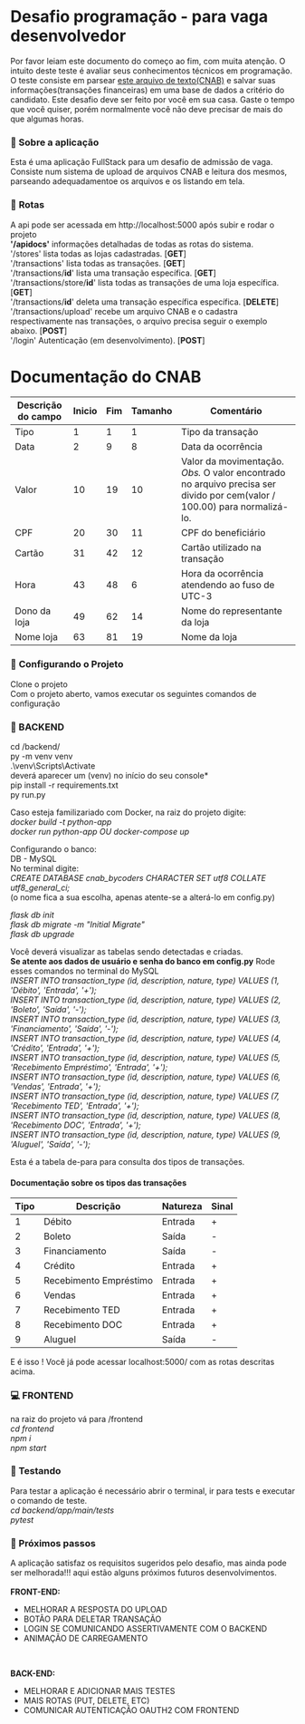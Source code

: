 # Desafio programação - para vaga desenvolvedor

Por favor leiam este documento do começo ao fim, com muita atenção.
O intuito deste teste é avaliar seus conhecimentos técnicos em programação.
O teste consiste em parsear [este arquivo de texto(CNAB)](https://github.com/ByCodersTec/desafio-ruby-on-rails/blob/master/CNAB.txt) e salvar suas informações(transações financeiras) em uma base de dados a critério do candidato.
Este desafio deve ser feito por você em sua casa. Gaste o tempo que você quiser, porém normalmente você não deve precisar de mais do que algumas horas.

### :memo: Sobre a aplicação

Esta é uma aplicação FullStack para um desafio de admissão de vaga. Consiste num sistema de upload de arquivos CNAB e leitura dos mesmos, parseando adequadamentoe os arquivos e os listando em tela.

### :bookmark_tabs: **Rotas**
A api pode ser acessada em http://localhost:5000 após subir e rodar o projeto</br>
**'/apidocs'** informações detalhadas de todas as rotas do sistema. </br>
'/stores' lista todas as lojas cadastradas. [**GET**]</br>
'/transactions' lista todas as transações. [**GET**]</br>
'/transactions/**id**' lista uma transação específica. [**GET**]</br>
'/transactions/store/**id**' lista todas as transações de uma loja específica. [**GET**]</br>
'/transactions/**id**' deleta uma transação específica específica. [**DELETE**]</br>
'/transactions/upload' recebe um arquivo CNAB e o cadastra respectivamente nas transações, o arquivo precisa seguir o exemplo abaixo. [**POST**]</br>
'/login' Autenticação (em desenvolvimento). [**POST**]</br>


# Documentação do CNAB

| Descrição do campo  | Inicio | Fim | Tamanho | Comentário
| ------------- | ------------- | -----| ---- | ------
| Tipo  | 1  | 1 | 1 | Tipo da transação
| Data  | 2  | 9 | 8 | Data da ocorrência
| Valor | 10 | 19 | 10 | Valor da movimentação. *Obs.* O valor encontrado no arquivo precisa ser divido por cem(valor / 100.00) para normalizá-lo.
| CPF | 20 | 30 | 11 | CPF do beneficiário
| Cartão | 31 | 42 | 12 | Cartão utilizado na transação 
| Hora  | 43 | 48 | 6 | Hora da ocorrência atendendo ao fuso de UTC-3
| Dono da loja | 49 | 62 | 14 | Nome do representante da loja
| Nome loja | 63 | 81 | 19 | Nome da loja

### :hammer: **Configurando o Projeto**

Clone o projeto</br>
Com o projeto aberto, vamos executar os seguintes comandos de configuração</br>


### :space_invader: BACKEND</br>
cd /backend/</br>
py -m venv venv</br>
.\venv\Scripts\Activate</br>
deverá aparecer um (venv) no início do seu console* </br>
pip install -r requirements.txt</br>
py  run.py</br>

Caso esteja familizariado com Docker, na raiz do projeto digite:</br>
*docker build -t python-app</br>
docker run python-app OU docker-compose up*

Configurando o banco:</br>
DB - MySQL</br>
No terminal digite:</br>
*CREATE DATABASE cnab_bycoders CHARACTER SET utf8 COLLATE utf8_general_ci;*</br>
(o nome fica a sua escolha, apenas atente-se a alterá-lo em config.py)

*flask db init</br>
flask db migrate -m "Initial Migrate"</br>
flask db upgrade</br>*

Você deverá visualizar as tabelas sendo detectadas e criadas.</br>
**Se atente aos dados de usuário e senha do banco em config.py**
Rode esses comandos no terminal do MySQL</br>
*INSERT INTO transaction_type (id, description, nature, type) VALUES (1, 'Débito', 'Entrada', '+');</br>
INSERT INTO transaction_type (id, description, nature, type) VALUES (2, 'Boleto', 'Saída', '-');</br>
INSERT INTO transaction_type (id, description, nature, type) VALUES (3, 'Financiamento', 'Saída', '-');</br>
INSERT INTO transaction_type (id, description, nature, type) VALUES (4, 'Crédito', 'Entrada', '+');</br>
INSERT INTO transaction_type (id, description, nature, type) VALUES (5, 'Recebimento Empréstimo', 'Entrada', '+');</br>
INSERT INTO transaction_type (id, description, nature, type) VALUES (6, 'Vendas',	'Entrada', '+');</br>
INSERT INTO transaction_type (id, description, nature, type) VALUES (7, 'Recebimento TED', 'Entrada', '+');</br>
INSERT INTO transaction_type (id, description, nature, type) VALUES (8, 'Recebimento DOC', 'Entrada', '+');</br>
INSERT INTO transaction_type (id, description, nature, type) VALUES (9, 'Aluguel', 'Saída', '-');</br>*

Esta é a tabela de-para para consulta dos tipos de transações.
#### Documentação sobre os tipos das transações
| Tipo | Descrição | Natureza | Sinal |
| ---- | -------- | --------- | ----- |
| 1 | Débito | Entrada | + |
| 2 | Boleto | Saída | - |
| 3 | Financiamento | Saída | - |
| 4 | Crédito | Entrada | + |
| 5 | Recebimento Empréstimo | Entrada | + |
| 6 | Vendas | Entrada | + |
| 7 | Recebimento TED | Entrada | + |
| 8 | Recebimento DOC | Entrada | + |
| 9 | Aluguel | Saída | - |

E é isso ! Você já pode acessar localhost:5000/ com as rotas descritas acima.

### :computer: FRONTEND</br>
na raiz do projeto vá para /frontend</br>
*cd frontend</br>
npm i</br>
npm start</br>*


### :wrench: Testando</br>
Para testar a aplicação é necessário abrir o terminal, ir para tests e executar o comando de teste.</br>
*cd backend/app/main/tests</br>
pytest</br>*

###  :shoe: Próximos passos </br>
A aplicação satisfaz os requisitos sugeridos pelo desafio, mas ainda pode ser melhorada!!! aqui estão alguns próximos futuros desenvolvimentos.</br></br>
**FRONT-END:**
- MELHORAR A RESPOSTA DO UPLOAD
- BOTÃO PARA DELETAR TRANSAÇÃO
- LOGIN SE COMUNICANDO ASSERTIVAMENTE COM O BACKEND
- ANIMAÇÃO DE CARREGAMENTO
</br>

**BACK-END:**
- MELHORAR E ADICIONAR MAIS TESTES
- MAIS ROTAS (PUT, DELETE, ETC)
- COMUNICAR AUTENTICAÇÃO OAUTH2 COM FRONTEND

